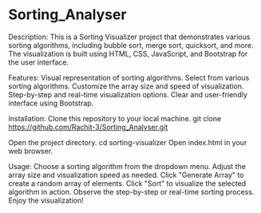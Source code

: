 # Sorting_Analyser
Description: 
This is a Sorting Visualizer project that demonstrates various sorting algorithms, including bubble sort, merge sort, quicksort, and more. The visualization is built using HTML, CSS, JavaScript, and Bootstrap for the user interface.

Features: 
Visual representation of sorting algorithms.
Select from various sorting algorithms.
Customize the array size and speed of visualization.
Step-by-step and real-time visualization options.
Clear and user-friendly interface using Bootstrap.

Installation:
Clone this repository to your local machine.
git clone https://github.com/Rachit-3/Sorting_Analyser.git

Open the project directory.
cd sorting-visualizer
Open index.html in your web browser.

Usage:
Choose a sorting algorithm from the dropdown menu.
Adjust the array size and visualization speed as needed.
Click "Generate Array" to create a random array of elements.
Click "Sort" to visualize the selected algorithm in action.
Observe the step-by-step or real-time sorting process.
Enjoy the visualization!

